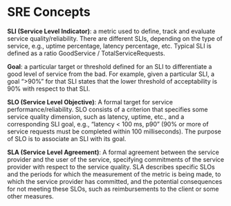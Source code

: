 # SRE Concepts

**SLI (Service Level Indicator)**: a metric used to define, track and evaluate service quality/reliability. There are different SLIs, depending on the type of service, e.g., uptime percentage, latency percentage, etc. Typical SLI is defined as a ratio GoodService / TotalServiceRequests.

**Goal**: a particular target or threshold defined for an SLI to differentiate a good level of service from the bad. For example, given a particular SLI, a goal “>90%” for that SLI states that the lower threshold of acceptability is 90% with respect to that SLI.

**SLO (Service Level Objective)**: A formal target for service performance/reliability. SLO consists of a criterion that specifies some service quality dimension, such as latency, uptime, etc., and a corresponding SLI goal, e.g., “latency < 100 ms, p90” (90% or more of service requests must be completed within 100 milliseconds). The purpose of SLO is to associate an SLI with its goal.

**SLA (Service Level Agreement)**: A formal agreement between the service provider and the user of the service, specifying commitments of the service provider with respect to the service quality. SLA describes specific SLOs and the periods for which the measurement of the metric is being made, to which the service provider has committed, and the potential consequences for not meeting these SLOs, such as reimbursements to the client or some other measures.
